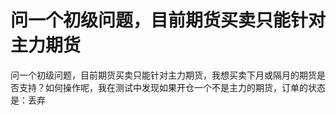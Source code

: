 # 问一个初级问题，目前期货买卖只能针对主力期货

问一个初级问题，目前期货买卖只能针对主力期货，我想买卖下月或隔月的期货是否支持？如何操作呢，我在测试中发现如果开仓一个不是主力的期货，订单的状态是：丢弃